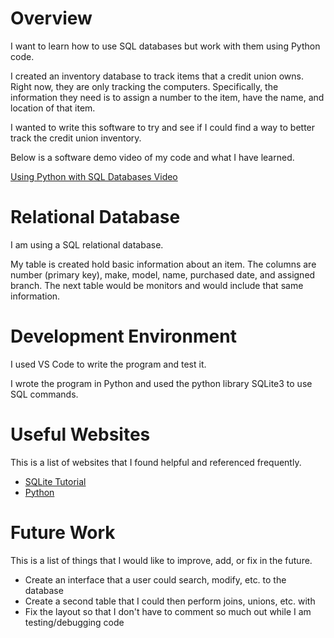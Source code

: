 # Overview

I want to learn how to use SQL databases but work with them using Python code. 

I created an inventory database to track items that a credit union owns. Right now, they are only tracking the computers. Specifically, the information they need is to assign a number to the item, have the name, and location of that item. 

I wanted to write this software to try and see if I could find a way to better track the credit union inventory. 

Below is a software demo video of my code and what I have learned.

[Using Python with SQL Databases Video](https://youtu.be/W9Pyeur7CWU)

# Relational Database

I am using a SQL relational database. 

My table is created hold basic information about an item. The columns are number (primary key), make, model, name, purchased date, and assigned branch. The next table would be monitors and would include that same information.

# Development Environment

I used VS Code to write the program and test it. 

I wrote the program in Python and used the python library SQLite3 to use SQL commands. 

# Useful Websites

This is a list of websites that I found helpful and referenced frequently. 

- [SQLite Tutorial](https://www.sqlitetutorial.net/)
- [Python](https://docs.python.org/3.8/library/sqlite3.html)

# Future Work

This is a list of things that I would like to improve, add, or fix in the future. 

- Create an interface that a user could search, modify, etc. to the database
- Create a second table that I could then perform joins, unions, etc. with
- Fix the layout so that I don't have to comment so much out while I am testing/debugging code